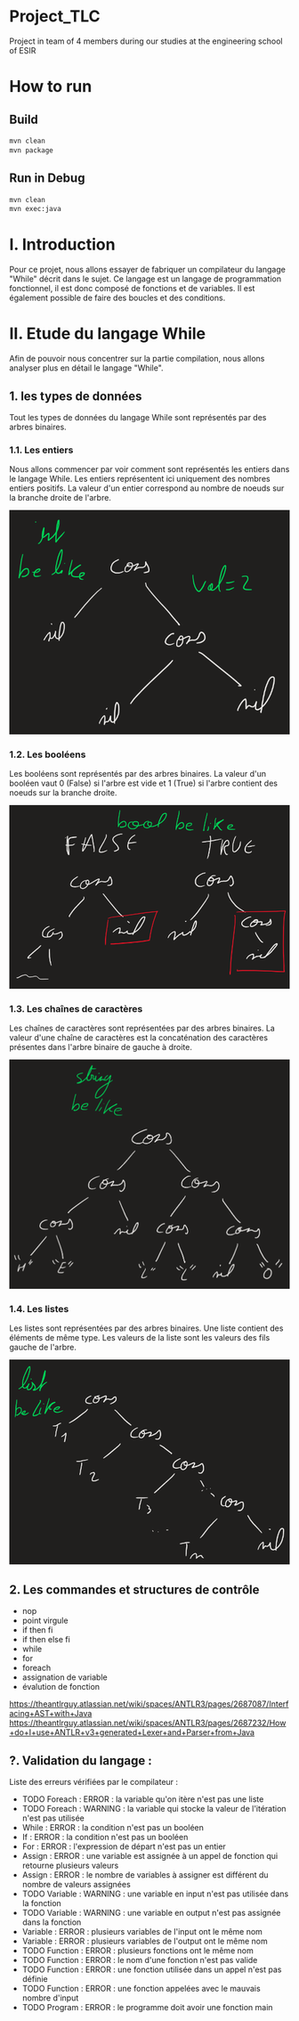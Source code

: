 # Project_TLC
Project in team of 4 members during our studies at the engineering school of ESIR

# How to run

## Build

```bash
mvn clean
mvn package
```

## Run in Debug

```bash
mvn clean
mvn exec:java
```


# I. Introduction

Pour ce projet, nous allons essayer de fabriquer un compilateur du langage "While" décrit dans le sujet. Ce langage est un langage de programmation fonctionnel, il est donc composé de fonctions et de variables. Il est également possible de faire des boucles et des conditions. 

# II. Etude du langage While

Afin de pouvoir nous concentrer sur la partie compilation, nous allons analyser plus en détail le langage "While".

## 1. les types de données

Tout les types de données du langage While sont représentés par des arbres binaires.

### 1.1. Les entiers

Nous allons commencer par voir comment sont représentés les entiers dans le langage While. Les entiers représentent ici uniquement des nombres entiers positifs. La valeur d'un entier correspond au nombre de noeuds sur la branche droite de l'arbre.

![](int.png)

### 1.2. Les booléens

Les booléens sont représentés par des arbres binaires. La valeur d'un booléen vaut 0 (False) si l'arbre est vide et 1 (True) si l'arbre contient des noeuds sur la branche droite.

![](bool.png)

### 1.3. Les chaînes de caractères

Les chaînes de caractères sont représentées par des arbres binaires. La valeur d'une chaîne de caractères est la concaténation des caractères présentes dans l'arbre binaire de gauche à droite.

![](string.png)

### 1.4. Les listes

Les listes sont représentées par des arbres binaires. Une liste contient des éléments de même type. Les valeurs de la liste sont les valeurs des fils gauche de l'arbre.

![](list.png)

## 2. Les commandes et structures de contrôle

- nop
- point virgule
- if then fi
- if then else fi
- while
- for
- foreach
- assignation de variable
- évalution de fonction



https://theantlrguy.atlassian.net/wiki/spaces/ANTLR3/pages/2687087/Interfacing+AST+with+Java
https://theantlrguy.atlassian.net/wiki/spaces/ANTLR3/pages/2687232/How+do+I+use+ANTLR+v3+generated+Lexer+and+Parser+from+Java

## ?. Validation du langage :

Liste des erreurs vérifiées par le compilateur :
- TODO Foreach : ERROR : la variable qu'on itère n'est pas une liste
- TODO Foreach : WARNING : la variable qui stocke la valeur de l'itération n'est pas utilisée
- While : ERROR : la condition n'est pas un booléen
- If : ERROR : la condition n'est pas un booléen
- For : ERROR : l'expression de départ n'est pas un entier
- Assign : ERROR : une variable est assignée à un appel de fonction qui retourne plusieurs valeurs
- Assign : ERROR : le nombre de variables à assigner est différent du nombre de valeurs assignées
- TODO Variable : WARNING : une variable en input n'est pas utilisée dans la fonction
- TODO Variable : WARNING : une variable en output n'est pas assignée dans la fonction
- Variable : ERROR : plusieurs variables de l'input ont le même nom
- Variable : ERROR : plusieurs variables de l'output ont le même nom
- TODO Function : ERROR : plusieurs fonctions ont le même nom
- TODO Function : ERROR : le nom d'une fonction n'est pas valide
- TODO Function : ERROR : une fonction utilisée dans un appel n'est pas définie
- TODO Function : ERROR : une fonction appelées avec le mauvais nombre d'input
- TODO Program : ERROR : le programme doit avoir une fonction main